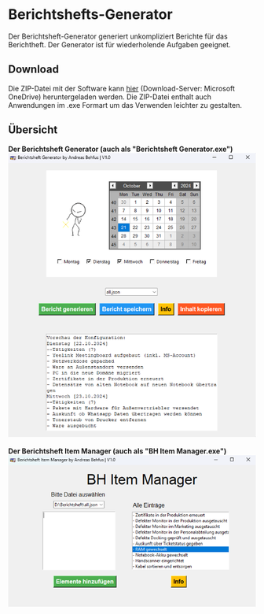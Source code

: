 # Berichtshefts-Generator
Der Berichtsheft-Generator generiert unkompliziert Berichte für das Berichtheft. Der Generator ist für wiederholende Aufgaben geeignet.
## Download
Die ZIP-Datei mit der Software kann <a href="https://1drv.ms/u/s!An-QJVR_rETMjdpgwO4SeadDYcO98g?e=XcY1X7">hier</a> (Download-Server: Microsoft OneDrive) heruntergeladen werden. Die ZIP-Datei enthalt auch Anwendungen im .exe Formart um das Verwenden leichter zu gestalten.
## Übersicht
<b>Der Berichtsheft Generator (auch als "Berichtsheft Generator.exe")</b>
</br>
<img src="https://raw.githubusercontent.com/webmasterandy/Berichtshefts-Generator/refs/heads/main/assets/Screenshot%202024-10-22%20112219.png">
</br>
</br>
<b>Der Berichtsheft Item Manager (auch als "BH Item Manager.exe")</b>
<img src="https://raw.githubusercontent.com/webmasterandy/Berichtshefts-Generator/refs/heads/main/assets/Screenshot%202024-10-22%20112435.png">

